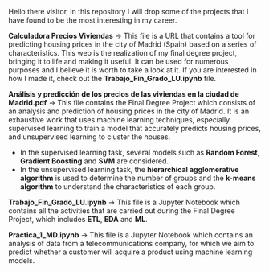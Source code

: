 
Hello there visitor, in this repository I will drop some of the projects that I have found to be the most interesting in my career.

**Calculadora Precios Viviendas** -> This file is a URL that contains a tool for predicting housing prices in the city of Madrid (Spain) based on a series of characteristics. This web is the realization of my final degree project, bringing it to life and making it useful. It can be used for numerous purposes and I believe it is worth to take a look at it. If you are interested in how I made it, check out the **Trabajo_Fin_Grado_LU.ipynb** file. 

**Análisis y predicción de los precios de las viviendas en la ciudad de Madrid.pdf** -> This file contains the Final Degree Project which consists of an analysis and prediction of housing prices in the city of Madrid. It is an exhaustive work that uses machine learning techniques, especially supervised learning to train a model that accurately predicts housing prices, and unsupervised learning to cluster the houses. 
- In the supervised learning task, several models such as **Random Forest**, **Gradient Boosting** and **SVM** are considered.
- In the unsupervised learning task, the **hierarchical agglomerative algorithm** is used to determine the number of groups and the **k-means algorithm** to understand the characteristics of each group.

**Trabajo_Fin_Grado_LU.ipynb** -> This file is a Jupyter Notebook which contains all the activities that are carried out during the Final Degree Project, which includes **ETL**, **EDA** and **ML**. 

**Practica_1_MD.ipynb** -> This file is a  Jupyter Notebook which contains an analysis of data from a telecommunications company, for which we aim to predict whether a customer will acquire a product using machine learning models.
